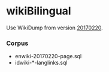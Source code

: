 # wikiBilingual

Use WikiDump from version [20170220](https://dumps.wikimedia.org/enwiki/20170220/).

### Corpus
- enwiki-20170220-page.sql
- idwiki-*-langlinks.sql
